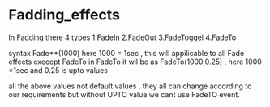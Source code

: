 # Fadding_effects

In Fadding there 4 types
1.FadeIn 
2.FadeOut
3.FadeToggel
4.FadeTo

syntax
Fade**(1000) here 1000 = 1sec  , this will appilicable to all Fade effects execept FadeTo
in FadeTo it wil be as FadeTo(1000,0.25) , here 1000 =1sec and 0.25 is upto values

all the above values not default values . they all can change according to our requirements
but without UPTO value we cant use FadeTO event.
